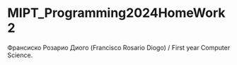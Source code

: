 # MIPT_Programming2024HomeWork2
Франсиско Розарио Диого (Francisco Rosario Diogo) / First year Computer Science.
